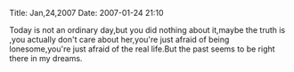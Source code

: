 Title: Jan,24,2007
Date: 2007-01-24 21:10

<p> </p> 
<p>Today is not an ordinary day,but you did nothing about it,maybe the truth is ,you actually don't care about her,you're just afraid of being lonesome,you're just afraid of the real life.But the past seems to be right there in my dreams.</p> 
<p>&nbsp;</p>

